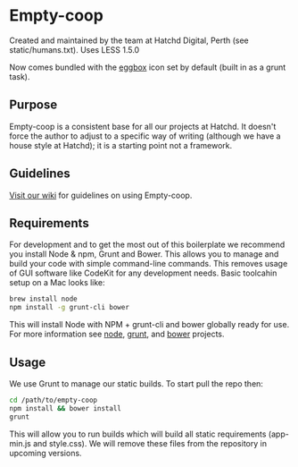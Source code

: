 # Empty-coop

Created and maintained by the team at Hatchd Digital, Perth (see static/humans.txt).
Uses LESS 1.5.0

Now comes bundled with the [eggbox](https://github.com/hatchddigital/eggbox) icon set by default (built in as a grunt task).

## Purpose

Empty-coop is a consistent base for all our projects at Hatchd. It doesn't
force the author to adjust to a specific way of writing (although we have a
house  style at Hatchd); it is a starting point not a framework.

## Guidelines

[Visit our wiki](https://github.com/hatchddigital/empty-coop/wiki/) for
guidelines on using Empty-coop.

## Requirements

For development and to get the most out of this boilerplate we recommend
you install Node & npm, Grunt and Bower. This allows you to manage and
build your code with simple command-line commands. This removes usage of
GUI software like CodeKit for any development needs. Basic toolcahin setup
on a Mac looks like:

```sh
brew install node
npm install -g grunt-cli bower
```

This will install Node with NPM + grunt-cli and bower globally ready for use.
For more information see [node](http://nodejs.org/),
[grunt](http://gruntjs.com/), and [bower](bower.io) projects.

## Usage

We use Grunt to manage our static builds. To start pull the repo then:

```sh
cd /path/to/empty-coop
npm install && bower install
grunt
```

This will allow you to run builds which will build all static requirements
(app-min.js and style.css). We will remove these files from the repository
in upcoming versions.
